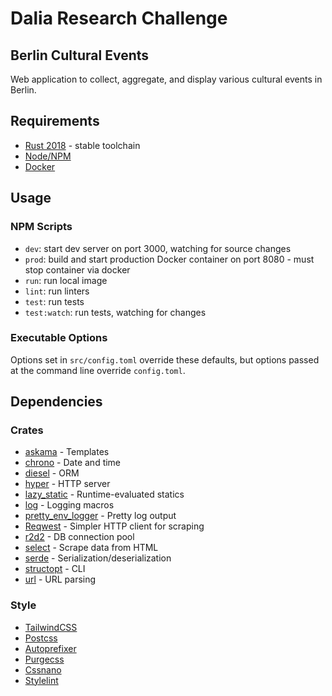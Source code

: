 # Dalia Research Challenge

## Berlin Cultural Events

Web application to collect, aggregate, and display various cultural events in Berlin.

## Requirements

- [Rust 2018](https://www.rust-lang.org/) - stable toolchain
- [Node/NPM](https://nodejs.org/en/)
- [Docker](https://www.docker.com/)

## Usage

### NPM Scripts

- `dev`: start dev server on port 3000, watching for source changes
- `prod`: build and start production Docker container on port 8080 - must stop container via docker
- `run`: run local image
- `lint`: run linters
- `test`: run tests
- `test:watch`: run tests, watching for changes

### Executable Options

Options set in `src/config.toml` override these defaults, but options passed at the command line override `config.toml`.

## Dependencies

### Crates

- [askama](https://github.com/djc/askama) - Templates
- [chrono](https://github.com/chronotope/chrono) - Date and time
- [diesel](https://diesel.rs) - ORM
- [hyper](https://hyper.rs/) - HTTP server
- [lazy_static](https://github.com/rust-lang-nursery/lazy-static.rs) - Runtime-evaluated statics
- [log](https://github.com/rust-lang/log) - Logging macros
- [pretty_env_logger](https://github.com/seanmonstar/pretty-env-logger) - Pretty log output
- [Reqwest](https://github.com/seanmonstar/reqwest) - Simpler HTTP client for scraping
- [r2d2](https://github.com/sfackler/r2d2) - DB connection pool
- [select](https://github.com/utkarshkukreti/select.rs) - Scrape data from HTML
- [serde](https://serde.rs/) - Serialization/deserialization
- [structopt](https://github.com/TeXitoi/structopt) - CLI
- [url](https://github.com/servo/rust-url) - URL parsing

### Style

- [TailwindCSS](https://tailwindcss.com/)
- [Postcss](https://postcss.org/)
- [Autoprefixer](https://github.com/postcss/autoprefixer)
- [Purgecss](https://purgecss.com/)
- [Cssnano](https://cssnano.co/)
- [Stylelint](https://stylelint.io/)
